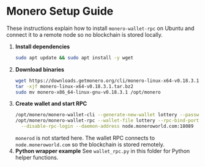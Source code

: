 # Monero Setup Guide

These instructions explain how to install `monero-wallet-rpc` on Ubuntu and connect it to a remote node so no blockchain is stored locally.

1. **Install dependencies**
   ```bash
   sudo apt update && sudo apt install -y wget
   ```
2. **Download binaries**
   ```bash
   wget https://downloads.getmonero.org/cli/monero-linux-x64-v0.18.3.1.tar.bz2
   tar -xjf monero-linux-x64-v0.18.3.1.tar.bz2
   sudo mv monero-x86_64-linux-gnu-v0.18.3.1 /opt/monero
   ```
3. **Create wallet and start RPC**
   ```bash
   /opt/monero/monero-wallet-cli --generate-new-wallet lottery --password advance
   /opt/monero/monero-wallet-rpc --wallet-file lottery --rpc-bind-port 18083 \
     --disable-rpc-login --daemon-address node.moneroworld.com:18089
   ```
   `monerod` is not started here. The wallet RPC connects to `node.moneroworld.com` so the blockchain is stored remotely.
4. **Python wrapper example**
   See `wallet_rpc.py` in this folder for Python helper functions.
